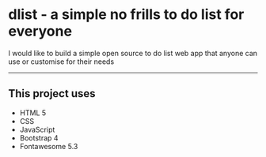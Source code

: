 # dlist - a simple no frills to do list for everyone

I would like to build a simple open source to do list web app that anyone can use or customise for their needs

-----------------

## This project uses

+ HTML 5
+ CSS
+ JavaScript
+ Bootstrap 4
+ Fontawesome 5.3
